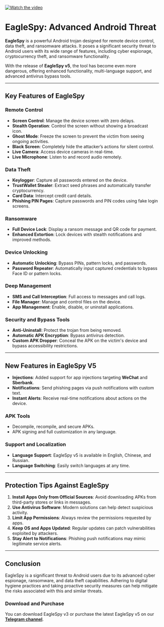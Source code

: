 [![Watch the video](https://img.youtube.com/vi/sE1nCfcxzd4/0.jpg)](https://www.youtube.com/watch?v=sE1nCfcxzd4)


# EagleSpy: Advanced Android Threat

**EagleSpy** is a powerful Android trojan designed for remote device control, data theft, and ransomware attacks. It poses a significant security threat to Android users with its wide range of features, including cyber espionage, cryptocurrency theft, and ransomware functionality.

With the release of **EagleSpy v5**, the tool has become even more dangerous, offering enhanced functionality, multi-language support, and advanced antivirus bypass tools.

---

## Key Features of EagleSpy

### **Remote Control**
- **Screen Control**: Manage the device screen with zero delays.
- **Stealth Operation**: Control the screen without showing a broadcast icon.
- **Ghost Mode**: Freeze the screen to prevent the victim from seeing ongoing activities.
- **Black Screen**: Completely hide the attacker’s actions for silent control.
- **Live Camera**: Access device cameras in real-time.
- **Live Microphone**: Listen to and record audio remotely.

### **Data Theft**
- **Keylogger**: Capture all passwords entered on the device.
- **TrustWallet Stealer**: Extract seed phrases and automatically transfer cryptocurrency.
- **Card Data**: Intercept credit card details.
- **Phishing PIN Pages**: Capture passwords and PIN codes using fake login screens.

### **Ransomware**
- **Full Device Lock**: Display a ransom message and QR code for payment.
- **Enhanced Extortion**: Lock devices with stealth notifications and improved methods.

### **Device Unlocking**
- **Automatic Unlocking**: Bypass PINs, pattern locks, and passwords.
- **Password Repeater**: Automatically input captured credentials to bypass Face ID or pattern locks.

### **Deep Management**
- **SMS and Call Interception**: Full access to messages and call logs.
- **File Manager**: Manage and control files on the device.
- **App Management**: Enable, disable, or uninstall applications.

### **Security and Bypass Tools**
- **Anti-Uninstall**: Protect the trojan from being removed.
- **Automatic APK Encryption**: Bypass antivirus detection.
- **Custom APK Dropper**: Conceal the APK on the victim's device and bypass accessibility restrictions.

---

## New Features in EagleSpy V5

- **Injections**: Added support for app injections targeting **WeChat** and **Sberbank**.
- **Notifications**: Send phishing pages via push notifications with custom text.
- **Instant Alerts**: Receive real-time notifications about actions on the device.

### **APK Tools**
- Decompile, recompile, and secure APKs.
- APK signing and full customization in any language.

### **Support and Localization**
- **Language Support**: EagleSpy v5 is available in English, Chinese, and Russian.
- **Language Switching**: Easily switch languages at any time.

---

## Protection Tips Against EagleSpy

1. **Install Apps Only from Official Sources**: Avoid downloading APKs from third-party stores or links in messages.
2. **Use Antivirus Software**: Modern solutions can help detect suspicious activity.
3. **Limit App Permissions**: Always review the permissions requested by apps.
4. **Keep OS and Apps Updated**: Regular updates can patch vulnerabilities exploited by attackers.
5. **Stay Alert to Notifications**: Phishing push notifications may mimic legitimate service alerts.

---

## Conclusion

EagleSpy is a significant threat to Android users due to its advanced cyber espionage, ransomware, and data theft capabilities. Adhering to digital hygiene practices and taking proactive security measures can help mitigate the risks associated with this and similar threats.

### Download and Purchase

You can download EagleSpy v3 or purchase the latest EagleSpy v5 on our **[Telegram channel](https://t.me/example_channel)**.
